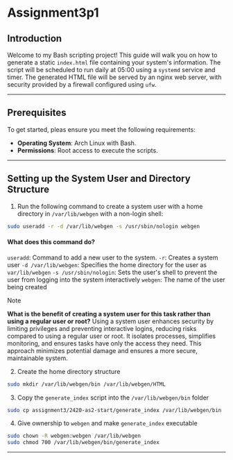 # Assignment3p1
## Introduction
Welcome to my Bash scripting project! This guide will walk you on how to generate a static `index.html` file containing your system's information. The script will be scheduled to run daily at 05:00 using a `systemd` service and timer. The generated HTML file will be served by an nginx web server, with  security provided by a firewall configured using `ufw`.

---
## Prerequisites
To get started, pleas ensure you meet the following requirements:
- **Operating System**: Arch Linux with Bash.
- **Permissions**: Root access to execute the scripts.
---
## Setting up the System User and Directory Structure
1. Run the following command to create a system user with a home directory in `/var/lib/webgen` with a non-login shell:
```bash
sudo useradd -r -d /var/lib/webgen -s /usr/sbin/nologin webgen
```
#### What does this command do?
`useradd`: Command to add a new user to the system.
`-r`:  Creates a system user 
`-d /var/lib/webgen`:  Specifies the home directory for the user as `var/lib/webgen`
`-s /usr/sbin/nologin`: Sets the user's shell to prevent the user from logging into the system interactively
`webgen`: The name of the user being created

>[!NOTE]
>**What is the benefit of creating a system user for this task rather than using a regular user or root?**
>Using a system user enhances security by limiting privileges and preventing interactive logins, reducing risks compared to using a regular user or root. It isolates processes, simplifies monitoring, and ensures tasks have only the access they need. This approach minimizes potential damage and ensures a more secure, maintainable system.


2. Create the home directory structure
```bash
sudo mkdir /var/lib/webgen/bin /var/lib/webgen/HTML
```

3.  Copy the `generate_index` script into the `/var/lib/webgen/bin` folder
```bash
sudo cp assignment3/2420-as2-start/generate_index /var/lib/webgen/bin
```

4. Give ownership to `webgen` and make `generate_index` executable
```bash
sudo chown -R webgen:webgen /var/lib/webgen
sudo chmod 700 /var/lib/webgen/bin/generate_index
```

---
